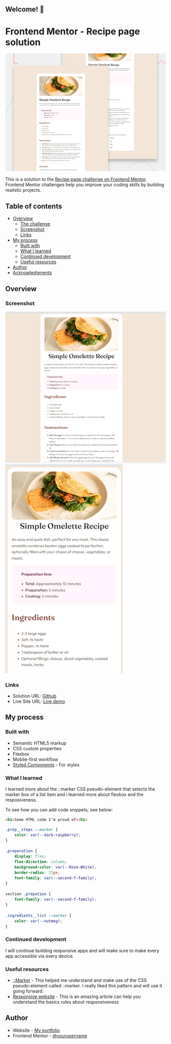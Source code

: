 ## Welcome! 👋

# Frontend Mentor - Recipe page solution
![Design preview for the Recipe page coding challenge](./design/desktop-preview.jpg)

This is a solution to the [Recipe page challenge on Frontend Mentor](https://www.frontendmentor.io/challenges/recipe-page-KiTsR8QQKm). Frontend Mentor challenges help you improve your coding skills by building realistic projects. 

## Table of contents

- [Overview](#overview)
  - [The challenge](#the-challenge)
  - [Screenshot](#screenshot)
  - [Links](#links)
- [My process](#my-process)
  - [Built with](#built-with)
  - [What I learned](#what-i-learned)
  - [Continued development](#continued-development)
  - [Useful resources](#useful-resources)
- [Author](#author)
- [Acknowledgments](#acknowledgments)


## Overview

### Screenshot
![Screenshot](./assets/images/screenshot1.png)
![Screenshot](./assets/images/screenshot2.png)

### Links

- Solution URL: [Github](https://github.com/elic4vet/recipe-page-main)
- Live Site URL: [Live demo](https://elic4vet.github.io/recipe-page-main/)

## My process

### Built with
- Semantic HTML5 markup
- CSS custom properties
- Flexbox
- Mobile-first workflow
- [Styled Components](https://styled-components.com/) - For styles

### What I learned

I learned more about the ::marker CSS pseudo-element that selects the marker box of a list item and i learned more about flexbox and the resposiveness.

To see how you can add code snippets, see below:

```html
<h1>Some HTML code I'm proud of</h1>
```
```css
.prep__steps ::marker {
    color: var(--dark-raspberry);
}

.preparation {
    display: flex;
    flex-direction: column;
    background-color: var(--Rose-White);
    border-radius: 15px;
    font-family: var(--second-f-family);
}

section .prepation {
    font-family: var(--second-f-family);
}

.ingredients__list ::marker {
    color: var(--nutmeg);
}

```

### Continued development
I will continue building responsive apps and will make sure to make every app accessible via every device. 

### Useful resources

- [::Marker](https://developer.mozilla.org/en-US/docs/Web/CSS/::marker) - This helped me understand and make use of the CSS pseudo-element called ::marker. I really liked this pattern and will use it going forward.
- [Responsive website](https://kinsta.com/blog/responsive-web-design/) - This is an amazing article can help you understand the basics rules about responsiveness

## Author

- Website - [My portfolio](https://erkekoglou.netlify.app/)
- Frontend Mentor - [@yourusername](https://www.frontendmentor.io/profile/elic4vet)
